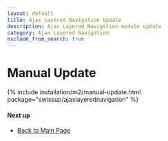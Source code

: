 ```yaml
---
layout: default
title: Ajax Layered Navigation Update
description: Ajax Layered Navigation module update
category: Ajax Layered Navigation
exclude_from_search: true
---
```


# Manual Update

{% include installation/m2/manual-update.html package="swissup/ajaxlayerednavigation" %}

#### Next up

 -  [Back to Main Page](../../)